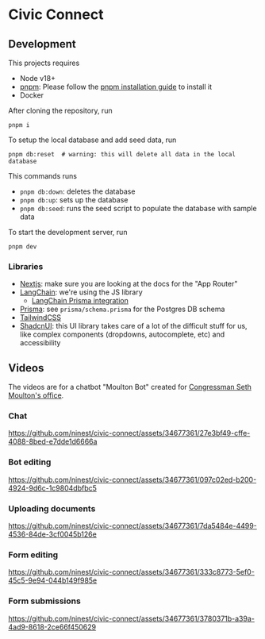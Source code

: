 # Civic Connect

## Development

This projects requires

- Node v18+ 
- [pnpm](https://pnpm.io/): Please follow the [pnpm installation guide](https://pnpm.io/installation) to install it
- Docker

After cloning the repository, run

```
pnpm i 
```

To setup the local database and add seed data, run

```
pnpm db:reset  # warning: this will delete all data in the local database
```

This commands runs

- `pnpm db:down`: deletes the database
- `pnpm db:up`: sets up the database
- `pnpm db:seed`: runs the seed script to populate the database with sample data

To start the development server, run

```
pnpm dev
```

### Libraries

- [Nextjs](https://nextjs.org/docs): make sure you are looking at the docs for the "App Router"
- [LangChain](https://www.langchain.com/): we're using the JS library
  - [LangChain Prisma integration](https://js.langchain.com/docs/integrations/vectorstores/prisma)
- [Prisma](https://www.prisma.io/): see `prisma/schema.prisma` for the Postgres DB schema
- [TailwindCSS](https://tailwindcss.com/)
- [ShadcnUI](https://ui.shadcn.com/): this UI library takes care of a lot of the difficult stuff for us, like complex components (dropdowns, autocomplete, etc) and accessibility

## Videos

The videos are for a chatbot "Moulton Bot" created for [Congressman Seth Moulton's office](https://moulton.house.gov/).

### Chat

https://github.com/ninest/civic-connect/assets/34677361/27e3bf49-cffe-4088-8bed-e7dde1d6666a

### Bot editing

https://github.com/ninest/civic-connect/assets/34677361/097c02ed-b200-4924-9d6c-1c9804dbfbc5

### Uploading documents

https://github.com/ninest/civic-connect/assets/34677361/7da5484e-4499-4536-84de-3cf0045b126e

### Form editing

https://github.com/ninest/civic-connect/assets/34677361/333c8773-5ef0-45c5-9e94-044b149f985e

### Form submissions

https://github.com/ninest/civic-connect/assets/34677361/3780371b-a39a-4ad9-8618-2ce66f450629

